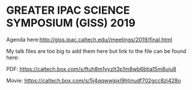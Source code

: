 # GREATER IPAC SCIENCE SYMPOSIUM (GISS) 2019

Agenda here:http://giss.ipac.caltech.edu//meetings/2019/final.html

My talk files are too big to add them here but link to the file can be found here:

PDF: https://caltech.box.com/s/ftuh8m1yyzlt3p1m8wb6btia15m8uju8

Movie: https://caltech.box.com/s/5j4qqwwjpxl9htjnudf702gcc8zi428o

